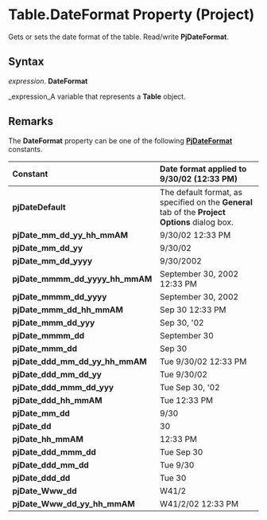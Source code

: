 
# Table.DateFormat Property (Project)

Gets or sets the date format of the table. Read/write  **PjDateFormat**.


## Syntax

 _expression_. **DateFormat**

 _expression_A variable that represents a  **Table** object.


## Remarks

The  **DateFormat** property can be one of the following **[PjDateFormat](d6bae7cd-4be0-b4eb-bbb1-5d82d7120bb2.md)** constants.



|**Constant**|**Date format applied to 9/30/02 (12:33 PM)**|
|:-----|:-----|
| **pjDateDefault**|The default format, as specified on the  **General** tab of the **Project Options** dialog box.|
| **pjDate_mm_dd_yy_hh_mmAM**|9/30/02 12:33 PM|
| **pjDate_mm_dd_yy**|9/30/02|
| **pjDate_mm_dd_yyyy**|9/30/2002|
| **pjDate_mmmm_dd_yyyy_hh_mmAM**|September 30, 2002 12:33 PM|
| **pjDate_mmmm_dd_yyyy**|September 30, 2002|
| **pjDate_mmm_dd_hh_mmAM**|Sep 30 12:33 PM|
| **pjDate_mmm_dd_yyy**|Sep 30, '02|
| **pjDate_mmmm_dd**|September 30|
| **pjDate_mmm_dd**|Sep 30|
| **pjDate_ddd_mm_dd_yy_hh_mmAM**|Tue 9/30/02 12:33 PM|
| **pjDate_ddd_mm_dd_yy**|Tue 9/30/02|
| **pjDate_ddd_mmm_dd_yyy**|Tue Sep 30, '02|
| **pjDate_ddd_hh_mmAM**|Tue 12:33 PM|
| **pjDate_mm_dd**|9/30|
| **pjDate_dd**|30|
| **pjDate_hh_mmAM**|12:33 PM|
| **pjDate_ddd_mmm_dd**|Tue Sep 30|
| **pjDate_ddd_mm_dd**|Tue 9/30|
| **pjDate_ddd_dd**|Tue 30|
| **pjDate_Www_dd**|W41/2|
| **pjDate_Www_dd_yy_hh_mmAM**|W41/2/02 12:33 PM|
